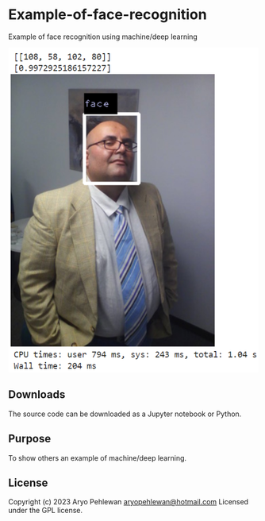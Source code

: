 # Example-of-face-recognition
Example of face recognition using machine/deep learning

![Screenshot](result.png)

## Downloads
The source code can be downloaded as a Jupyter notebook or Python.

## Purpose
To show others an example of machine/deep learning.

## License
Copyright (c) 2023 Aryo Pehlewan aryopehlewan@hotmail.com 
Licensed under the GPL license.

